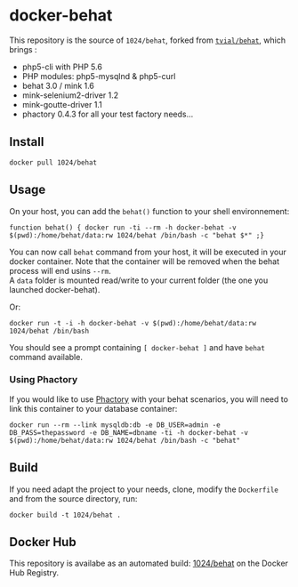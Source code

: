docker-behat
============

This repository is the source of `1024/behat`, forked from [`tvial/behat`](https://github.com/tomav/docker-behat), which brings :  

- php5-cli with PHP 5.6
- PHP modules: php5-mysqlnd & php5-curl
- behat 3.0 / mink 1.6
- mink-selenium2-driver 1.2
- mink-goutte-driver 1.1
- phactory 0.4.3 for all your test factory needs…

## Install

    docker pull 1024/behat

## Usage

On your host, you can add the `behat()` function to your shell environnement:  

    function behat() { docker run -ti --rm -h docker-behat -v $(pwd):/home/behat/data:rw 1024/behat /bin/bash -c "behat $*" ;}

You can now call `behat` command from your host, it will be executed in your docker container.
Note that the container will be removed when the behat process will end usins `--rm`.  
A `data` folder is mounted read/write to your current folder (the one you launched docker-behat).  

Or:

    docker run -t -i -h docker-behat -v $(pwd):/home/behat/data:rw 1024/behat /bin/bash  

You should see a prompt containing `[ docker-behat ]` and have `behat` command available.  

### Using Phactory

If you would like to use [Phactory](http://phactory.org/) with your behat scenarios, you will need to link this container to your database container:

    docker run --rm --link mysqldb:db -e DB_USER=admin -e DB_PASS=thepassword -e DB_NAME=dbname -ti -h docker-behat -v $(pwd):/home/behat/data:rw 1024/behat /bin/bash -c "behat"

## Build

If you need adapt the project to your needs, clone, modify the `Dockerfile` and from the source directory, run:

    docker build -t 1024/behat .

## Docker Hub

This repository is availabe as an automated build: [1024/behat](https://registry.hub.docker.com/u/1024/behat/) on the Docker Hub Registry.
